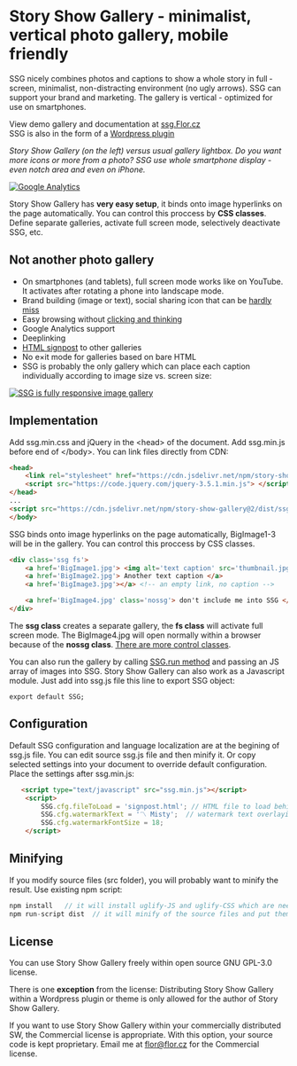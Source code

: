# Story Show Gallery - minimalist, vertical photo gallery, mobile friendly

SSG nicely combines photos and captions to show a whole story in full ­screen, mini­­mal­ist, non-dis­tracting environ­­ment (no ugly arrows). SSG can support your brand and mar­ket­ing. The gallery is vertical - optimized for use on smart­phones.
 
View demo gallery and documentation at [ssg.Flor.cz](https://ssg.flor.cz/) <br>
SSG is also in the form of a [Wordpress plugin](https://ssg.flor.cz/wordpress/)

*Story Show Gallery (on the left) versus usual gallery lightbox. Do you want more icons or more from a photo? SSG use whole smartphone display - even notch area and even on iPhone.*

[![Google Analytics](https://ssg.flor.cz/img/gallery-compare.jpg)](https://ssg.flor.cz/#gallery-compare)


Story Show Gallery has **very easy setup**, it binds onto image hyper­links on the page auto­mati­cally. You can control this proccess by **CSS classes**. Define sepa­rate galleries, activate full screen mode, selectively deactivate SSG, etc.

## Not another photo gallery

- On smartphones (and tablets), full screen mode works like on You­Tube. It activa­tes after rotating a phone into landscape mode.
- Brand building (image or text), social sharing icon that can be [hardly miss](https://ssg.flor.cz/#brand)
- Easy browsing without [clicking and thinking](https://ssg.flor.cz/#browsing)
- Goo­gle Analytics support 
- Deeplinking
- [HTML signpost](https://ssg.flor.cz/#signpost) to other galleries
- No e×it mode for galleries based on bare HTML
- SSG is probably the only gallery which can place each caption individually according to image size vs. screen size:

[![SSG is fully responsive image gallery](https://ssg.flor.cz/img/story-show-gallery-responsive-modes-fullscreen.jpg)](https://ssg.flor.cz/#responsive)

## Implementation

Add ssg.min.css and jQuery in the &lt;head&gt; of the document. Add ssg.min.js before end of &lt;/body&gt;. You can link files directly from CDN:
``` html
<head>
    <link rel="stylesheet" href="https://cdn.jsdelivr.net/npm/story-show-gallery@2/dist/ssg.min.css">
    <script src="https://code.jquery.com/jquery-3.5.1.min.js"> </script>
</head>
...
<script src="https://cdn.jsdelivr.net/npm/story-show-gallery@2/dist/ssg.min.js"></script>
</body>
```


SSG binds onto image hyper­links on the page auto­mati­cally, BigImage1-3 will be in the gallery. You can control this proccess by CSS classes. 
``` html
<div class='ssg fs'>
    <a href='BigImage1.jpg'> <img alt='text caption' src='thumbnail.jpg'> </a>
    <a href='BigImage2.jpg'> Another text caption </a>
    <a href='BigImage3.jpg'></a> <!-- an empty link, no caption -->

    <a href='BigImage4.jpg' class='nossg'> don't include me into SSG </a>
</div>
```
The **ssg class** creates a separate gallery, the **fs class** will activate full screen mode. 
The BigImage4.jpg will open normally within a browser because of the **nossg class**.  [There are more control classes](https://ssg.flor.cz/#classes).

You can also run the gallery by calling [SSG.run method](https://ssg.flor.cz/#ssg-run) and passing an JS array of images into SSG.
Story Show Gallery can also work as a Javascript module. Just add into ssg.js file this line to export SSG object:
```
export default SSG;
```
##  Configuration
Default SSG configuration and language localization are at the begining of ssg.js file. You can edit source ssg.js file and then minify it. 
Or copy selected settings into your document to override default configuration. Place the settings after ssg.min.js: 

``` html
   <script type="text/javascript" src="ssg.min.js"></script>    
    <script>
        SSG.cfg.fileToLoad = 'signpost.html'; // HTML file to load behind the gallery
        SSG.cfg.watermarkText = '〽️ Misty';  // watermark text overlaying a photo
        SSG.cfg.watermarkFontSize = 18;
    </script>
```    

## Minifying
If you modify source files (src folder), you will probably want to minify the result. Use existing npm script:
``` js
npm install   // it will install uglify-JS and uglify-CSS which are needed for minifying
npm run-script dist  // it will minify of the source files and put them into the dist directory. 
```


## License
You can use Story Show Gallery freely within open source GNU GPL-3.0 license.<br>

There is one **exception** from the license: Distributing Story Show Gallery within a Wordpress plugin or theme is only allowed for the author of Story Show Gallery.

If you want to use Story Show Gallery within your commercially distributed SW, the Commercial license is appropriate. With this option, your source code 
is kept proprietary. Email me at flor@flor.cz for the Commercial license.

